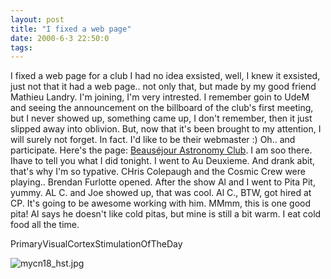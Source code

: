 ```yaml
---
layout: post
title: "I fixed a web page"
date: 2000-6-3 22:50:0
tags: 
---
```


I fixed a web page for a club I had no idea exsisted, well, I knew it exsisted, just not that it had a web page.. not only that, but made by my good friend Mathieu Landry. I'm joining, I'm very intrested. I remember goin to UdeM and seeing the announcement on the billboard of the club's first meeting, but I never showed up, something came up, I don't remember, then it just slipped away into oblivion. But, now that it's been brought to my attention, I will surely not forget. In fact. I'd like to be their webmaster :) Oh.. and participate. Here's the page: [Beauséjour Astronomy Club][1]. I am soo there. Ihave to tell you what I did tonight. I went to Au Deuxieme. And drank abit, that's why I'm so typative. CHris Colepaugh and the Cosmic Crew were playing.. Brendan Furlotte opened. After the show Al and I went to Pita Pit, yummy. AL C. and Joe showed up, that was cool. Al C., BTW, got hired at CP. It's going to be awesome working with him. MMmm, this is one good pita! Al says he doesn't like cold pitas, but mine is still a bit warm. I eat cold food all the time.




PrimaryVisualCortexStimulationOfTheDay



![mycn18_hst.jpg][2]








   [1]: http://www.geocities.com/beausejournb/
   [2]: http://2.bp.blogspot.com/-MHeAFrknjE0/Tn0P62iBl7I/AAAAAAAAALg/PNyy83GqBds/s320/mycn18_hst.jpg
